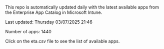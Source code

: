 This repo is automatically updated daily with the latest available apps from the Enterprise App Catalog in Microsoft Intune.

Last updated: Thursday 03/07/2025 21:46

Number of apps: 1440

Click on the eta.csv file to see the list of available apps.
